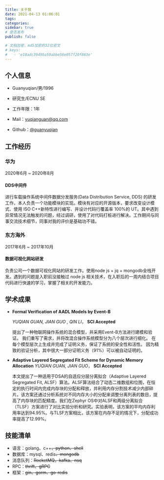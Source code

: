 ```yaml
---
title: 关于我
date: 2021-04-13 01:06:01
tags:
categories:
sidebar: true
# 是否发布
publish: false

# 文档加密，md5加密的32位密文
# keys:
# 	- 'e10adc3949ba59abbe56e057f20f883e'
---
```




##  个人信息 
 - Guanyuqian/男/1996

 - 研究生/ECNU SE

 - 工作年限：1年

 - Mail：[yuqianguan@qq.com](mailto:the_sam@foxmail.com)

 - Github：[@guanyuqian ](http://github.com/guanyuqian )


  <!-- more -->

##  工作经历

### 华为

2020年6月 ~ 2020年8月 

#### DDS中间件

进行车载操作系统中间件数据分发服务(Data Distribution Service, DDS) 的研发工作，本人负责一个功能模块的实现。模块有对应的开源版本，要求改变设计模式、使用 ISO C++新特性进行编写、并设计代码行覆盖率 100%的 UT。其中遇到异常情况无法触发的问题，经过调研，使用了对代码打桩进行解决。工作期间与同事交流技术细节，同事对我的评价是基础功不错。

### 东方海外

2017年6月 ~ 2017年10月

#### 数据可视化网站研发

负责公司一个数据可视化网站的研发工作。使用node js + jq + mongodb全栈开发。遇到的问题是入职前没接触过 node js 相关技术，在入职后的一周内结合项目代码进行快速的学习，掌握了相关的开发能力。

<!-- ## 开源项目 -->




## 学术成果
- **Formal Verification of AADL Models by Event-B**

  *YUQIAN GUAN, JIAN GUO , QIN LI*， **SCI Accepted**

  提出了一种物联网操作系统的混合模型，并采用Event-B方法进行建模和验证。
  我们重写了需求，并将改混合操作系统模型分为八个层次进行细化。
  在每个模型层次上生成并完成了证明义务，保证了系统的安全性和活性。
  因为精致的验证分析，其中很大一部分证明义务（91%）可以被自动证明的。

- **Adaptive Layered Segregated Fit Scheme for Dynamic Memory Allocation**
  *YUQIAN GUAN, JIAN GUO*，  **SCI  Accepted**
  
  本文提出了一种适用于DSA的自适应分层分离拟合（Adaptive Layered Segregated Fit, ALSF）算法。ALSF算法结合了动态二维数组和位图，在恒定的执行时间内完成内存块的分配和释放，并利用内存分割技术减少内部碎片。该方案还通过分析系统对不同内存大小的分配来调整分离列表的数目，提高了内存块的匹配精度。我们在Zephyr OS中对ALSF和两级分离拟合（TLSF）方案进行了对比实验分析和研究。实验表明，该方案的平均内存利用率达到94.95%。与TLSF方案相比，该方案在内存不足的情况下，分配成功率提高了12.99%。


## 技能清单
- 语言：golang、c++~~、python、shell~~
- 数据库：mysql、redis~~、mongodb~~
- 消息队列：~~RocketMQ，kafka、nsq~~
- RPC：~~thrift、gRPC~~
- 框架：~~gin、gorm、go-redis~~

